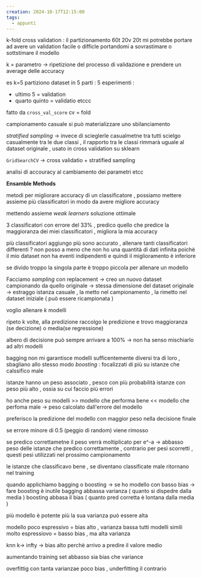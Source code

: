 ```yaml
---
creation: 2024-10-17T12:15:00
tags:
  - appunti
---
```

k-fold cross validation : il partizionamento 60t 20v 20t mi potrebbe portare ad avere un validation facile o difficle portandomi a sovrastimare o sottstimare il modello 

k = parametro -> ripetizione del processo di validazione e prendere un average delle accuracy

es k=5 partiziono dataset in 5 parti : 5 esperimenti :
+ ultimo 5 = validation
+ quarto quinto = validatio etccc

fatto da `cross_val_score` cv = fold

campionamento casuale si può materializzare uno sbilanciamento 

*stratified sampling* -> invece di scieglerle casualmetne tra tutti scielgo casualmente tra le due classi , il rapporto tra le classi rimmarà uguale al dataset originale , usato in cross validation su sklearn

`GridSearchCV` -> cross validatio + stratified sampling

analisi di accouracy al cambiamento dei parametri etcc 

**Ensamble Methods** 

metodi per migliorare accuracy di un classificatore , possiamo mettere assieme più classificatori in modo da avere migliore accuracy 

mettendo assieme *weak learners* soluzione ottimale

3 classificatori con errore del 33% , predico quello che predice la maggioranza dei miei classificatori , migliora la mia accuracy

più classificatori aggiungo più sono accurato , allenare tanti classificatori differenti ? non posso a meno che non ho una quantità di dati infinita poichè il mio dataset non ha eventi indipendenti e quindi il miglioramento è inferiore

se divido troppo la singola parte è troppo piccola per allenare un modello

Facciamo *sampling* con replacement -> creo un nuovo dataset campionando da quello originale -> stessa dimensione del dataset originale -> estraggo istanza casuale , la metto nel campionamento , la rimetto nel dataset iniziale ( può essere ricampionata )

voglio allenare $k$ modelli

ripeto k volte, alla predizione raccolgo le predizione e trovo maggioranza (se decizione) o media(se regressione)

albero di decisione può sempre arrivare a 100% -> non ha senso mischiarlo ad altri modelli

bagging non mi garantisce modelli sufficentemente diversi tra di loro , sbagliano allo stesso modo
*boosting* : focalizzati di più su istanze che calssifico male

istanze hanno un peso associato , pesco con più probabilità istanze con peso più alto , ossia su cui faccio più errori

ho anche peso su modelli >> modello che performa bene << modello che perfoma male -> peso calcolato dall'errore del modello 

preferisco la predizione del modello con maggior peso nella decisione finale 

se errore minore di 0.5 (peggio di random) viene rimosso 

se predico correttametne il peso verrà moltiplicato per e^-a -> abbasso peso delle istanze che predico correttamente , contrario per pesi scorretti , questi pesi utilizzati nel prossimo campionamento

le istanze che classificavo bene , se diventano classificate male ritornano nel training 

quando applichiamo bagging o boosting ->
se ho modello con basso bias -> fare boosting è inutile
bagging abbassa varianza ( quanto si dispedre dalla media )
boosting abbasa il bias ( quanto pred corretta è lontana dalla media )

più modello è potente più la sua varianza può essere alta 

modello poco espressivo = bias alto , varianza bassa tutti modelli simili
molto espressiovo = basso bias , ma alta varianza 

knn k-> infty -> bias alto perchè arrivo a predire il valore medio

aumentando training set abbasso sia bias che variance 

overfittig con tanta varianzae poco bias , underfitting il contrario 